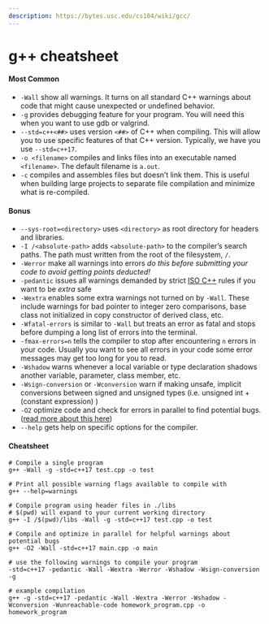 ```yaml
---
description: https://bytes.usc.edu/cs104/wiki/gcc/
---
```


# g++ cheatsheet

#### Most Common <a href="#most-common" id="most-common"></a>

* `-Wall` show all warnings. It turns on all standard C++ warnings about code that might cause unexpected or undefined behavior.
* `-g` provides debugging feature for your program. You will need this when you want to use gdb or valgrind.
* `--std=c++<##>` uses version `<##>` of C++ when compiling. This will allow you to use specific features of that C++ version. Typically, we have you use `--std=c++17`.
* `-o <filename>` compiles and links files into an executable named `<filename>`. The default filename is `a.out`.
* `-c` compiles and assembles files but doesn’t link them. This is useful when building large projects to separate file compilation and minimize what is re-compiled.

#### Bonus

* `--sys-root=<directory>` uses `<directory>` as root directory for headers and libraries.
* `-I /<absolute-path>` adds `<absolute-path>` to the compiler’s search paths. The path must written from the root of the filesystem, `/`.
* `-Werror` make all warnings into errors _do this before submitting your code to avoid getting points deducted!_
* `-pedantic` issues all warnings demanded by strict [ISO C++](https://en.wikipedia.org/wiki/C%2B%2B#Standardization) rules if you want to be _extra_ safe
* `-Wextra` enables some extra warnings not turned on by `-Wall`. These include warnings for bad pointer to integer zero comparisons, base class not initialized in copy constructor of derived class, etc.
* `-Wfatal-errors` is similar to `-Wall` but treats an error as fatal and stops before dumping a long list of errors into the terminal.
* `-fmax-errors=n` tells the compiler to stop after encountering `n` errors in your code. Usually you want to see all errors in your code some error messages may get too long for you to read.
* `-Wshadow` warns whenever a local variable or type declaration shadows another variable, parameter, class member, etc.
* `-Wsign-conversion` or `-Wconversion` warn if making unsafe, implicit conversions between signed and unsigned types (i.e. unsigned int + (constant expression) )
* `-O2` optimize code and check for errors in parallel to find potential bugs. ([read more about this here](https://bytes.usc.edu/cs104/wiki/gcc/#more-error-checks))
* `--help` gets help on specific options for the compiler.

#### Cheatsheet

```shell
# Compile a single program
g++ -Wall -g -std=c++17 test.cpp -o test

# Print all possible warning flags available to compile with
g++ --help=warnings

# Compile program using header files in ./libs
# $(pwd) will expand to your current working directory
g++ -I /$(pwd)/libs -Wall -g -std=c++17 test.cpp -o test

# Compile and optimize in parallel for helpful warnings about potential bugs
g++ -O2 -Wall -std=c++17 main.cpp -o main
```

```shell
# use the following warnings to compile your program
-std=c++17 -pedantic -Wall -Wextra -Werror -Wshadow -Wsign-conversion -g

# example compilation
g++ -g -std=c++17 -pedantic -Wall -Wextra -Werror -Wshadow -Wconversion -Wunreachable-code homework_program.cpp -o homework_program
```
